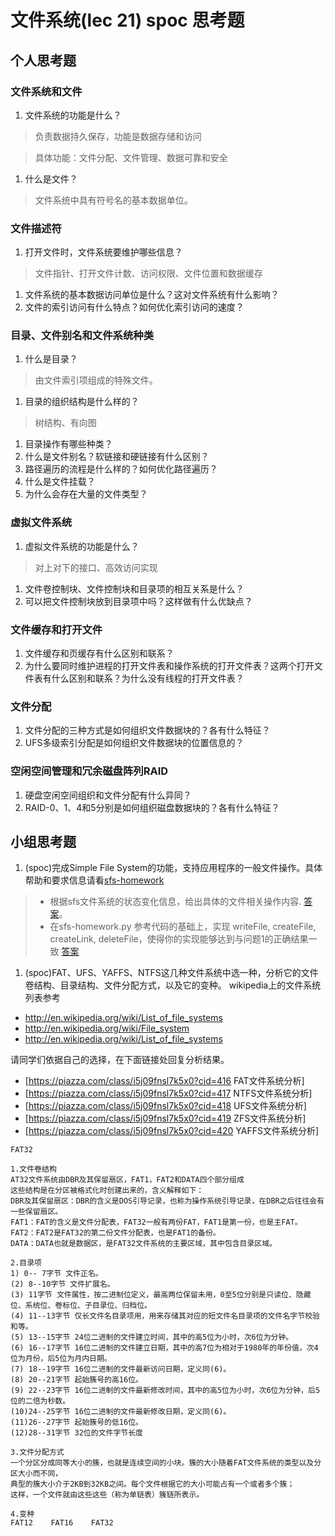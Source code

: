 # 文件系统(lec 21) spoc 思考题

## 个人思考题
### 文件系统和文件 
 1. 文件系统的功能是什么？

>  负责数据持久保存，功能是数据存储和访问

>  具体功能：文件分配、文件管理、数据可靠和安全

 1. 什么是文件？

>  文件系统中具有符号名的基本数据单位。

### 文件描述符
 1. 打开文件时，文件系统要维护哪些信息？

>  文件指针、打开文件计数、访问权限、文件位置和数据缓存

 1. 文件系统的基本数据访问单位是什么？这对文件系统有什么影响？
 1. 文件的索引访问有什么特点？如何优化索引访问的速度？

### 目录、文件别名和文件系统种类
 1. 什么是目录？

>  由文件索引项组成的特殊文件。

 1. 目录的组织结构是什么样的？

>  树结构、有向图

 1. 目录操作有哪些种类？
 1. 什么是文件别名？软链接和硬链接有什么区别？
 1. 路径遍历的流程是什么样的？如何优化路径遍历？
 1. 什么是文件挂载？
 1. 为什么会存在大量的文件类型？

### 虚拟文件系统 
 1. 虚拟文件系统的功能是什么？

>  对上对下的接口、高效访问实现

 1. 文件卷控制块、文件控制块和目录项的相互关系是什么？
 1. 可以把文件控制块放到目录项中吗？这样做有什么优缺点？


### 文件缓存和打开文件
 1. 文件缓存和页缓存有什么区别和联系？
 1. 为什么要同时维护进程的打开文件表和操作系统的打开文件表？这两个打开文件表有什么区别和联系？为什么没有线程的打开文件表？
 
### 文件分配
 1. 文件分配的三种方式是如何组织文件数据块的？各有什么特征？
 1. UFS多级索引分配是如何组织文件数据块的位置信息的？

### 空闲空间管理和冗余磁盘阵列RAID
 1. 硬盘空闲空间组织和文件分配有什么异同？
 1. RAID-0、1、4和5分别是如何组织磁盘数据块的？各有什么特征？

## 小组思考题
 1. (spoc)完成Simple File System的功能，支持应用程序的一般文件操作。具体帮助和要求信息请看[sfs-homework](https://github.com/chyyuu/ucore_lab/blob/master/related_info/lab8/sfs-homework.md)
 >- 根据sfs文件系统的状态变化信息，给出具体的文件相关操作内容.
 [答案](https://github.com/tengshuang/ucore_lab/blob/master/related_info/lab8/sfs_states.txt)。
 >- 在sfs-homework.py 参考代码的基础上，实现 writeFile, createFile, createLink, deleteFile，使得你的实现能够达到与问题1的正确结果一致
 [答案](https://github.com/tengshuang/ucore_lab/blob/master/related_info/lab8/sfs-homework.py)

 1. (spoc)FAT、UFS、YAFFS、NTFS这几种文件系统中选一种，分析它的文件卷结构、目录结构、文件分配方式，以及它的变种。
  wikipedia上的文件系统列表参考
  - http://en.wikipedia.org/wiki/List_of_file_systems
  - http://en.wikipedia.org/wiki/File_system
  - http://en.wikipedia.org/wiki/List_of_file_systems

  请同学们依据自己的选择，在下面链接处回复分析结果。
  - [https://piazza.com/class/i5j09fnsl7k5x0?cid=416 FAT文件系统分析]
  - [https://piazza.com/class/i5j09fnsl7k5x0?cid=417 NTFS文件系统分析]
  - [https://piazza.com/class/i5j09fnsl7k5x0?cid=418 UFS文件系统分析]
  - [https://piazza.com/class/i5j09fnsl7k5x0?cid=419 ZFS文件系统分析]
  - [https://piazza.com/class/i5j09fnsl7k5x0?cid=420 YAFFS文件系统分析]
```
FAT32

1.文件卷结构
AT32文件系统由DBR及其保留扇区，FAT1，FAT2和DATA四个部分组成
这些结构是在分区被格式化时创建出来的，含义解释如下：
DBR及其保留扇区：DBR的含义是DOS引导记录，也称为操作系统引导记录，在DBR之后往往会有一些保留扇区。
FAT1：FAT的含义是文件分配表，FAT32一般有两份FAT，FAT1是第一份，也是主FAT。
FAT2：FAT2是FAT32的第二份文件分配表，也是FAT1的备份。
DATA：DATA也就是数据区，是FAT32文件系统的主要区域，其中包含目录区域。

2.目录项
1) 0-- 7字节 文件正名。 
(2) 8--10字节 文件扩展名。 
(3) 11字节 文件属性，按二进制位定义，最高两位保留未用，0至5位分别是只读位、隐藏位、系统位、卷标位、子目录位、归档位。 
(4) 11--13字节 仅长文件名目录项用，用来存储其对应的短文件名目录项的文件名字节校验和等。 
(5) 13--15字节 24位二进制的文件建立时间，其中的高5位为小时，次6位为分钟。 
(6) 16--17字节 16位二进制的文件建立日期，其中的高7位为相对于1980年的年份值，次4位为月份，后5位为月内日期。 
(7) 18--19字节 16位二进制的文件最新访问日期，定义同(6)。 
(8) 20--21字节 起始簇号的高16位。 
(9) 22--23字节 16位二进制的文件最新修改时间，其中的高5位为小时，次6位为分钟，后5位的二倍为秒数。 
(10)24--25字节 16位二进制的文件最新修改日期，定义同(6)。 
(11)26--27字节 起始簇号的低16位。 
(12)28--31字节 32位的文件字节长度

3.文件分配方式
一个分区分成同等大小的簇，也就是连续空间的小块。簇的大小随着FAT文件系统的类型以及分区大小而不同，
典型的簇大小介于2KB到32KB之间。每个文件根据它的大小可能占有一个或者多个簇；
这样，一个文件就由这些这些（称为单链表）簇链所表示。

4.变种
FAT12    FAT16    FAT32
```
